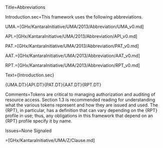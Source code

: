 Title=Abbreviations

Introduction.sec=This framework uses the following abbreviations.

UMA.=[GHx/KantaraInitiative/UMA/2013/Abbreviation/UMA_v0.md]

API.=[GHx/KantaraInitiative/UMA/2013/Abbreviation/API_v0.md]

PAT.=[GHx/KantaraInitiative/UMA/2013/Abbreviation/PAT_v0.md]

AAT.=[GHx/KantaraInitiative/UMA/2013/Abbreviation/AAT_v0.md]

RPT.=[GHx/KantaraInitiative/UMA/2013/Abbreviation/RPT_v0.md]

Text={Introduction.sec}<dl>{UMA.DT}{API.DT}{PAT.DT}{AAT.DT}{RPT.DT}</dl>

Comments=Tokens are critical to managing authorization and auditing of resource access. Section 1.3 is recommended reading for understanding what the various tokens represent and how they are issued and used. The {RPT}, in particular, has a definition that can vary depending on the {RPT} profile in use; thus, any obligations in this framework that depend on an {RPT} profile specify it by name.

Issues=None Signaled

=[GHx/KantaraInitiative/UMA/Z/Clause.md]